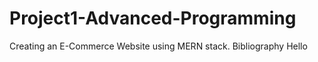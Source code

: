 # Project1-Advanced-Programming
Creating an E-Commerce Website using MERN stack.
Bibliography 
Hello
